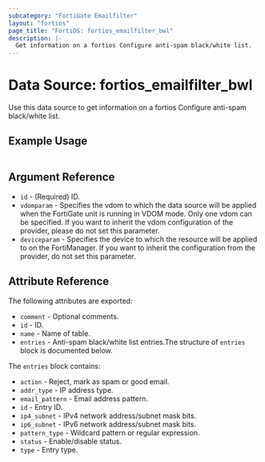 ```yaml
---
subcategory: "FortiGate Emailfilter"
layout: "fortios"
page_title: "FortiOS: fortios_emailfilter_bwl"
description: |-
  Get information on a fortios Configure anti-spam black/white list.
---
```


# Data Source: fortios_emailfilter_bwl
Use this data source to get information on a fortios Configure anti-spam black/white list.


## Example Usage

```hcl

```

## Argument Reference

* `id` - (Required) ID.
* `vdomparam` - Specifies the vdom to which the data source will be applied when the FortiGate unit is running in VDOM mode. Only one vdom can be specified. If you want to inherit the vdom configuration of the provider, please do not set this parameter.
* `deviceparam` - Specifies the device to which the resource will be applied to on the FortiManager. If you want to inherit the configuration from the provider, do not set this parameter.

## Attribute Reference

The following attributes are exported:

* `comment` - Optional comments.
* `id` - ID.
* `name` - Name of table.
* `entries` - Anti-spam black/white list entries.The structure of `entries` block is documented below.

The `entries` block contains:

* `action` - Reject, mark as spam or good email.
* `addr_type` - IP address type.
* `email_pattern` - Email address pattern.
* `id` - Entry ID.
* `ip4_subnet` - IPv4 network address/subnet mask bits.
* `ip6_subnet` - IPv6 network address/subnet mask bits.
* `pattern_type` - Wildcard pattern or regular expression.
* `status` - Enable/disable status.
* `type` - Entry type.
